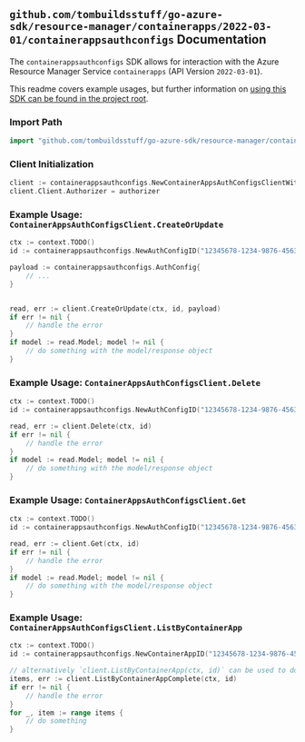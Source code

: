 
## `github.com/tombuildsstuff/go-azure-sdk/resource-manager/containerapps/2022-03-01/containerappsauthconfigs` Documentation

The `containerappsauthconfigs` SDK allows for interaction with the Azure Resource Manager Service `containerapps` (API Version `2022-03-01`).

This readme covers example usages, but further information on [using this SDK can be found in the project root](https://github.com/tombuildsstuff/go-azure-sdk/tree/main/docs).

### Import Path

```go
import "github.com/tombuildsstuff/go-azure-sdk/resource-manager/containerapps/2022-03-01/containerappsauthconfigs"
```


### Client Initialization

```go
client := containerappsauthconfigs.NewContainerAppsAuthConfigsClientWithBaseURI("https://management.azure.com")
client.Client.Authorizer = authorizer
```


### Example Usage: `ContainerAppsAuthConfigsClient.CreateOrUpdate`

```go
ctx := context.TODO()
id := containerappsauthconfigs.NewAuthConfigID("12345678-1234-9876-4563-123456789012", "example-resource-group", "containerAppValue", "authConfigValue")

payload := containerappsauthconfigs.AuthConfig{
	// ...
}


read, err := client.CreateOrUpdate(ctx, id, payload)
if err != nil {
	// handle the error
}
if model := read.Model; model != nil {
	// do something with the model/response object
}
```


### Example Usage: `ContainerAppsAuthConfigsClient.Delete`

```go
ctx := context.TODO()
id := containerappsauthconfigs.NewAuthConfigID("12345678-1234-9876-4563-123456789012", "example-resource-group", "containerAppValue", "authConfigValue")

read, err := client.Delete(ctx, id)
if err != nil {
	// handle the error
}
if model := read.Model; model != nil {
	// do something with the model/response object
}
```


### Example Usage: `ContainerAppsAuthConfigsClient.Get`

```go
ctx := context.TODO()
id := containerappsauthconfigs.NewAuthConfigID("12345678-1234-9876-4563-123456789012", "example-resource-group", "containerAppValue", "authConfigValue")

read, err := client.Get(ctx, id)
if err != nil {
	// handle the error
}
if model := read.Model; model != nil {
	// do something with the model/response object
}
```


### Example Usage: `ContainerAppsAuthConfigsClient.ListByContainerApp`

```go
ctx := context.TODO()
id := containerappsauthconfigs.NewContainerAppID("12345678-1234-9876-4563-123456789012", "example-resource-group", "containerAppValue")

// alternatively `client.ListByContainerApp(ctx, id)` can be used to do batched pagination
items, err := client.ListByContainerAppComplete(ctx, id)
if err != nil {
	// handle the error
}
for _, item := range items {
	// do something
}
```
